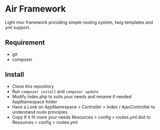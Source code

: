 # Air Framework
Light mvc framework providing simple routing system, twig templates and yml support.

Requirement
-----------
* git
* composer

Install
---------
* Clone this repository
* Run `composer install` and `composer update`
* Modify index.php to suits your needs and rename if needed AppNamespace folder
* Have a Look on AppNamespace > Controller > Index / AjaxController to understand  route principles
* Copy If it fit more your needs Resources > config > routes.yml.dist to Resources > config > routes.yml